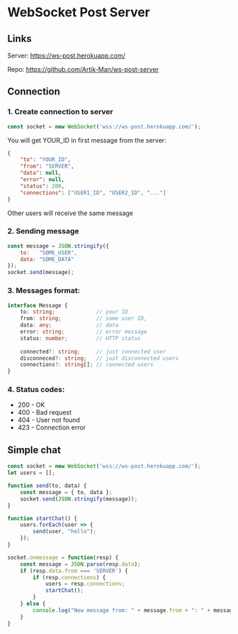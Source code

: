 # WebSocket Post Server

## Links
Server:
https://ws-post.herokuapp.com/

Repo:
https://github.com/Artik-Man/ws-post-server


## Connection
### 1. Create connection to server
```javascript
const socket = new WebSocket('wss://ws-post.herokuapp.com/');
```
You will get YOUR_ID in first message from the server:
```json
{
    "to": "YOUR_ID",
    "from": "SERVER",
    "data": null,
    "error": null,
    "status": 200,
    "connections": ["USER1_ID", "USER2_ID", "..."]
}
```
Other users will receive the same message

### 2. Sending message
```javascript
const message = JSON.stringify({
    to:   "SOME_USER",
    data: "SOME_DATA"
});
socket.send(message);
```

### 3. Messages format:
```typescript
interface Message {
    to: string;             // your ID
    from: string;           // some user ID,
    data: any;              // data
    error: string;          // error message
    status: number;         // HTTP status
    
    connected?: string;     // just connected user
    disconneced?: string;   // just disconnected users
    connections?: string[]; // connected users
}
```

### 4. Status codes:

- 200 - OK 
- 400 - Bad request 
- 404 - User not found 
- 423 - Connection error

## Simple chat
```javascript
const socket = new WebSocket('wss://ws-post.herokuapp.com/');
let users = [];

function send(to, data) {
    const message = { to, data };
    socket.send(JSON.stringify(message));
}

function startChat() {
    users.forEach(user => {
        send(user, "hello");
    });
}

socket.onmessage = function(resp) {
    const message = JSON.parse(resp.data);
    if (resp.data.from === 'SERVER') {
        if (resp.connections) {
            users = resp.connections;
            startChat();
        }
    } else {
        console.log("New message from: " + message.from + ": " + message.data);
    }
}
```
